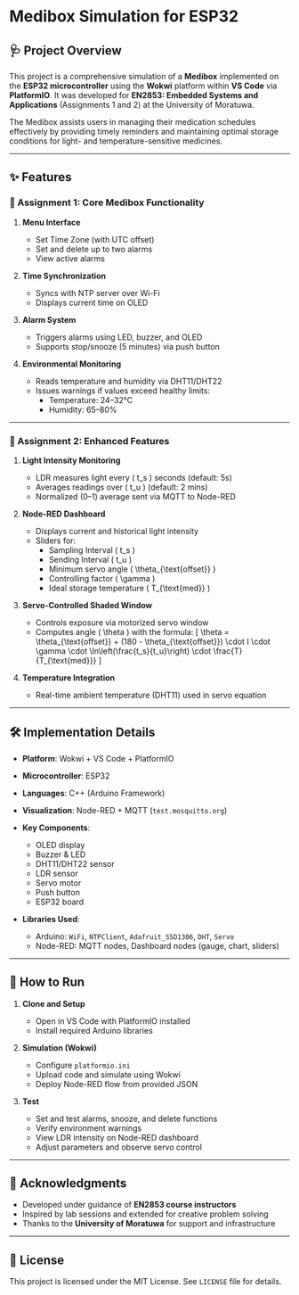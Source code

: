 # Medibox Simulation for ESP32

## 🩺 Project Overview
This project is a comprehensive simulation of a **Medibox** implemented on the **ESP32 microcontroller** using the **Wokwi** platform within **VS Code** via **PlatformIO**. It was developed for **EN2853: Embedded Systems and Applications** (Assignments 1 and 2) at the University of Moratuwa.

The Medibox assists users in managing their medication schedules effectively by providing timely reminders and maintaining optimal storage conditions for light- and temperature-sensitive medicines.

---

## ✨ Features

### 🧪 Assignment 1: Core Medibox Functionality

1. **Menu Interface**  
   - Set Time Zone (with UTC offset)  
   - Set and delete up to two alarms  
   - View active alarms  

2. **Time Synchronization**  
   - Syncs with NTP server over Wi-Fi  
   - Displays current time on OLED  

3. **Alarm System**  
   - Triggers alarms using LED, buzzer, and OLED  
   - Supports stop/snooze (5 minutes) via push button  

4. **Environmental Monitoring**  
   - Reads temperature and humidity via DHT11/DHT22  
   - Issues warnings if values exceed healthy limits:  
     - Temperature: 24–32°C  
     - Humidity: 65–80%

---

### 🌟 Assignment 2: Enhanced Features

1. **Light Intensity Monitoring**  
   - LDR measures light every \( t_s \) seconds (default: 5s)  
   - Averages readings over \( t_u \) (default: 2 mins)  
   - Normalized (0–1) average sent via MQTT to Node-RED  

2. **Node-RED Dashboard**  
   - Displays current and historical light intensity  
   - Sliders for:  
     - Sampling Interval \( t_s \)  
     - Sending Interval \( t_u \)  
     - Minimum servo angle \( \theta_{\text{offset}} \)  
     - Controlling factor \( \gamma \)  
     - Ideal storage temperature \( T_{\text{med}} \)  

3. **Servo-Controlled Shaded Window**  
   - Controls exposure via motorized servo window  
   - Computes angle \( \theta \) with the formula:
     \[
     \theta = \theta_{\text{offset}} + (180 - \theta_{\text{offset}}) \cdot I \cdot \gamma \cdot \ln\left(\frac{t_s}{t_u}\right) \cdot \frac{T}{T_{\text{med}}}
     \]

4. **Temperature Integration**  
   - Real-time ambient temperature (DHT11) used in servo equation  

---

## 🛠️ Implementation Details

- **Platform**: Wokwi + VS Code + PlatformIO  
- **Microcontroller**: ESP32  
- **Languages**: C++ (Arduino Framework)  
- **Visualization**: Node-RED + MQTT (`test.mosquitto.org`)  
- **Key Components**:
  - OLED display  
  - Buzzer & LED  
  - DHT11/DHT22 sensor  
  - LDR sensor  
  - Servo motor  
  - Push button  
  - ESP32 board  

- **Libraries Used**:
  - Arduino: `WiFi`, `NTPClient`, `Adafruit_SSD1306`, `DHT`, `Servo`  
  - Node-RED: MQTT nodes, Dashboard nodes (gauge, chart, sliders)

---

## 🚀 How to Run

1. **Clone and Setup**  
   - Open in VS Code with PlatformIO installed  
   - Install required Arduino libraries  

2. **Simulation (Wokwi)**  
   - Configure `platformio.ini`  
   - Upload code and simulate using Wokwi  
   - Deploy Node-RED flow from provided JSON  

3. **Test**  
   - Set and test alarms, snooze, and delete functions  
   - Verify environment warnings  
   - View LDR intensity on Node-RED dashboard  
   - Adjust parameters and observe servo control

---



## 🙏 Acknowledgments

- Developed under guidance of **EN2853 course instructors**  
- Inspired by lab sessions and extended for creative problem solving  
- Thanks to the **University of Moratuwa** for support and infrastructure

---

## 📄 License

This project is licensed under the MIT License. See `LICENSE` file for details.
